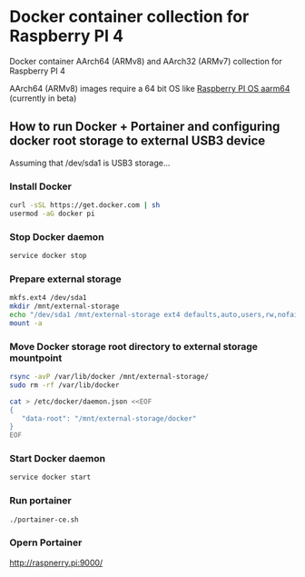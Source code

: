 # Docker container collection for Raspberry PI 4

Docker container AArch64 (ARMv8) and AArch32 (ARMv7) collection for Raspberry PI 4

AArch64 (ARMv8) images require a 64 bit OS like [Raspberry PI OS aarm64](https://downloads.raspberrypi.org/raspios_arm64/images/) (currently in beta)



## How to run Docker + Portainer and configuring docker root storage to external USB3 device

Assuming that /dev/sda1 is USB3 storage...

### Install Docker
```bash
curl -sSL https://get.docker.com | sh
usermod -aG docker pi
```

### Stop Docker daemon
```bash
service docker stop
```

### Prepare external storage
```bash
mkfs.ext4 /dev/sda1
mkdir /mnt/external-storage
echo "/dev/sda1 /mnt/external-storage ext4 defaults,auto,users,rw,nofail,x-systemd.device-timeout=30 0 0" >> /etc/fstab
mount -a
```

### Move Docker storage root directory to external storage mountpoint
```bash
rsync -avP /var/lib/docker /mnt/external-storage/
sudo rm -rf /var/lib/docker

cat > /etc/docker/daemon.json <<EOF
{
   "data-root": "/mnt/external-storage/docker"
}
EOF
```

### Start Docker daemon
```bash
service docker start
```

### Run portainer
```bash
./portainer-ce.sh
```

### Opern Portainer

http://raspnerry.pi:9000/
